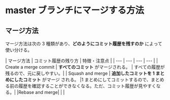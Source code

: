 # master ブランチにマージする方法

## マージ方法

マージ方法は次の 3 種類があり、**どのようにコミット履歴を残すのか** によって使い分ける。

| マージ方法 | コミット履歴の残り方 | 特徴・注意点 |
| --- | --- | --- | --- |
| Create a merge commit | **すべてのコミット** がマージされる。 | すべての履歴が残るので、元に戻しやすい。|
| Squash and merge | **追加したコミットを 1 まとめにしたコミット** がマージ される。 |1 まとめにしてコミットするので、まとめる前の履歴を確認することができなくなる。ただ、コミット履歴が見やすくなる。|
|Rebase and merge| | |


